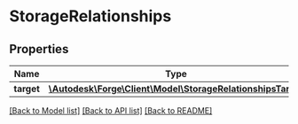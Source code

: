 # StorageRelationships

## Properties
Name | Type | Description | Notes
------------ | ------------- | ------------- | -------------
**target** | [**\Autodesk\Forge\Client\Model\StorageRelationshipsTarget**](StorageRelationshipsTarget.md) |  | [optional] 

[[Back to Model list]](../README.md#documentation-for-models) [[Back to API list]](../README.md#documentation-for-api-endpoints) [[Back to README]](../README.md)


